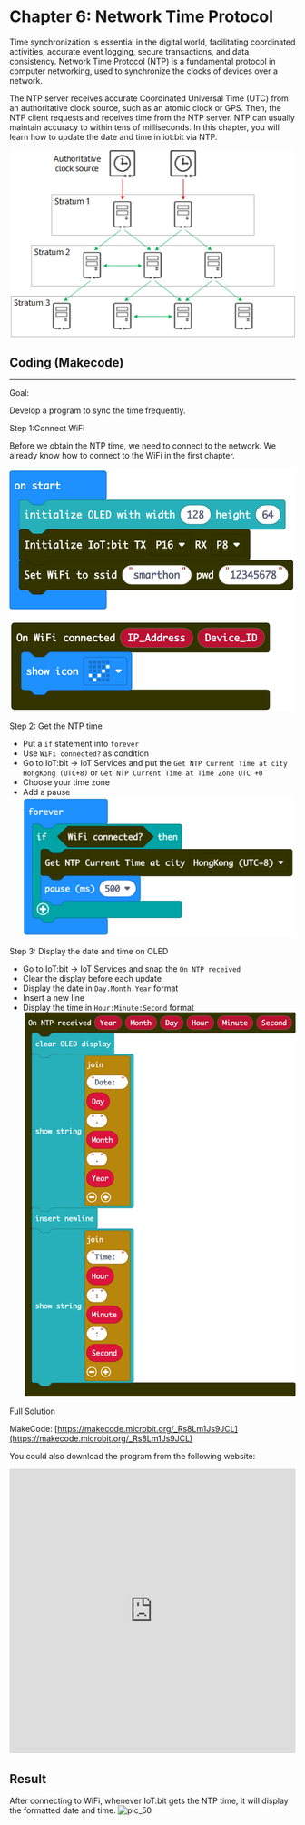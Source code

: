 # Chapter 6: Network Time Protocol

Time synchronization is essential in the digital world, facilitating coordinated activities, accurate event logging, secure transactions, and data consistency. Network Time Protocol (NTP) is a fundamental protocol in computer networking, used to synchronize the clocks of devices over a network. <P>

The NTP server receives accurate Coordinated Universal Time (UTC) from an authoritative clock source, such as an atomic clock or GPS. Then, the NTP client requests and receives time from the NTP server. NTP can usually maintain accuracy to within tens of milliseconds. In this chapter, you will learn how to update the date and time in iot:bit via NTP.<P>
![auto_fit](images/Ch6/Ch6_p1.png)<P>


## Coding (Makecode)
<HR>

<span id="subtitle">Goal:</span><P>

Develop a program to sync the time frequently.

<span id="subtitle">Step 1:Connect WiFi</span><P>

Before we obtain the NTP time, we need to connect to the network. We already
know how to connect to the WiFi in the first chapter. <P>
![pic_50](images/Ch6/Ch6_p2.png)<P>

<span id="subtitle">Step 2: Get the NTP time</span><P>

* Put a `if` statement into `forever`
* Use `WiFi connected?` as condition
* Go to IoT:bit -> IoT Services and put the `Get NTP Current Time at city HongKong (UTC+8)` or `Get NTP Current Time at Time Zone UTC +0`
* Choose your time zone
* Add a pause
![pic_60](images/Ch6/Ch6_p3.png)<P>

<span id="subtitle">Step 3: Display the date and time on OLED</span><P>

* Go to IoT:bit -> IoT Services and snap the `On NTP received`
* Clear the display before each update
* Display the date in `Day.Month.Year` format
* Insert a new line
* Display the time in `Hour:Minute:Second` format
![pic_60](images/Ch6/Ch6_p4.png)<P>

<span id="subtitle">Full Solution<BR><P>
MakeCode: [https://makecode.microbit.org/_Rs8Lm1Js9JCL](https://makecode.microbit.org/_Rs8Lm1Js9JCL) <BR><P>
You could also download the program from the following website:<BR>
<iframe src="https://makecode.microbit.org/#pub:_Rs8Lm1Js9JCL" width="100%" height="500" frameborder="0"></iframe>

<P>


## Result

After connecting to WiFi, whenever IoT:bit gets the NTP time, it will display the formatted date and time.
![pic_50](images/Ch6/Ch6_p5.gif)<P>
